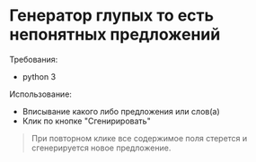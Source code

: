 # Генератор глупых то есть непонятных предложений
Требования:
* python 3

Использование:
* Вписывание какого либо предложения или слов(а)
* Клик по кнопке "Сгенирировать"
> При повторном клике все содержимое поля стерется и сгенерируется новое предложение.
